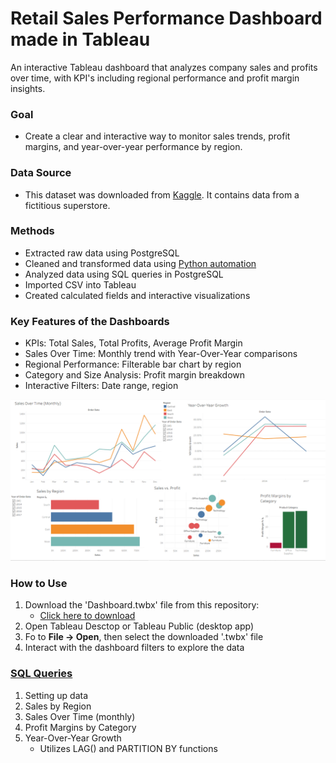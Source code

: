 # Retail Sales Performance Dashboard made in Tableau

An interactive Tableau dashboard that analyzes company sales and profits over time, with KPI's including regional performance and profit margin insights.

### Goal
- Create a clear and interactive way to monitor sales trends, profit margins, and year-over-year performance by region.

### Data Source
- This dataset was downloaded from [Kaggle](https://www.kaggle.com/datasets/vivek468/superstore-dataset-final). It contains data from a fictitious superstore.

### Methods
-  Extracted raw data using PostgreSQL
-  Cleaned and transformed data using [Python automation](scripts/create_subset.py)
-  Analyzed data using SQL queries in PostgreSQL
-  Imported CSV into Tableau
-  Created calculated fields and interactive visualizations

### Key Features of the Dashboards
- KPIs: Total Sales, Total Profits, Average Profit Margin
- Sales Over Time: Monthly trend with Year-Over-Year comparisons
- Regional Performance: Filterable bar chart by region
- Category and Size Analysis: Profit margin breakdown
- Interactive Filters: Date range, region

![Dashboard Overview](tableau/dashboard_screenshots/full_dashboard.PNG)

### How to Use
1. Download the 'Dashboard.twbx' file from this repository:
    - [Click here to download](tableau/Dashboard.twbx)
2. Open Tableau Desctop or Tableau Public (desktop app)
3. Fo to **File -> Open**, then select the downloaded '.twbx' file
4. Interact with the dashboard filters to explore the data

### [SQL Queries](sql/superstore.sql)
1. Setting up data
2. Sales by Region
3. Sales Over Time (monthly)
4. Profit Margins by Category
5. Year-Over-Year Growth
    - Utilizes LAG() and PARTITION BY functions


